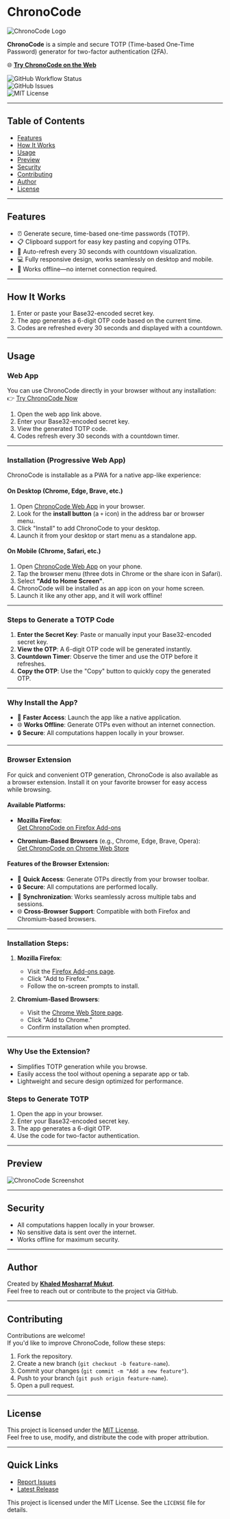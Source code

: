 # ChronoCode

![ChronoCode Logo](./icon2.png)

**ChronoCode** is a simple and secure TOTP (Time-based One-Time Password) generator for two-factor authentication (2FA).  

🌐 **[Try ChronoCode on the Web](https://kmmukut.github.io/ChronoCode)**  

![GitHub Workflow Status](https://img.shields.io/github/actions/workflow/status/kmmukut/ChronoCode/jekyll-gh-pages.yml)  
![GitHub Issues](https://img.shields.io/github/issues/kmmukut/ChronoCode)  
![MIT License](https://img.shields.io/github/license/kmmukut/ChronoCode)

---

## Table of Contents
- [Features](#features)
- [How It Works](#how-it-works)
- [Usage](#usage)
- [Preview](#preview)
- [Security](#security)
- [Contributing](#contributing)
- [Author](#author)
- [License](#license)

---

## Features
- ⏰ Generate secure, time-based one-time passwords (TOTP).
- 📋 Clipboard support for easy key pasting and copying OTPs.
- 🔄 Auto-refresh every 30 seconds with countdown visualization.
- 💻 Fully responsive design, works seamlessly on desktop and mobile.
- 📶 Works offline—no internet connection required.

---

## How It Works

1. Enter or paste your Base32-encoded secret key.
2. The app generates a 6-digit OTP code based on the current time.
3. Codes are refreshed every 30 seconds and displayed with a countdown.

---

## Usage

### Web App

You can use ChronoCode directly in your browser without any installation:  
👉 [Try ChronoCode Now](https://kmmukut.github.io/ChronoCode)

1. Open the web app link above.
2. Enter your Base32-encoded secret key.
3. View the generated TOTP code.
4. Codes refresh every 30 seconds with a countdown timer.

---

### Installation (Progressive Web App)

ChronoCode is installable as a PWA for a native app-like experience:

#### On Desktop (Chrome, Edge, Brave, etc.)
1. Open [ChronoCode Web App](https://kmmukut.github.io/ChronoCode) in your browser.
2. Look for the **install button** (a `+` icon) in the address bar or browser menu.
3. Click "Install" to add ChronoCode to your desktop.
4. Launch it from your desktop or start menu as a standalone app.

#### On Mobile (Chrome, Safari, etc.)
1. Open [ChronoCode Web App](https://kmmukut.github.io/ChronoCode) on your phone.
2. Tap the browser menu (three dots in Chrome or the share icon in Safari).
3. Select **"Add to Home Screen"**.
4. ChronoCode will be installed as an app icon on your home screen.
5. Launch it like any other app, and it will work offline!

---

### Steps to Generate a TOTP Code
1. **Enter the Secret Key**: Paste or manually input your Base32-encoded secret key.
2. **View the OTP**: A 6-digit OTP code will be generated instantly.
3. **Countdown Timer**: Observe the timer and use the OTP before it refreshes.
4. **Copy the OTP**: Use the "Copy" button to quickly copy the generated OTP.

---

### Why Install the App?

- 🚀 **Faster Access**: Launch the app like a native application.
- 🌐 **Works Offline**: Generate OTPs even without an internet connection.
- 🔒 **Secure**: All computations happen locally in your browser.

---
### Browser Extension

For quick and convenient OTP generation, ChronoCode is also available as a browser extension. Install it on your favorite browser for easy access while browsing.

#### Available Platforms:

- **Mozilla Firefox**:  
  [Get ChronoCode on Firefox Add-ons](https://addons.mozilla.org/en-US/firefox/addon/chronocode/?utm_source=addons.mozilla.org&utm_medium=referral&utm_content=search)

- **Chromium-Based Browsers** (e.g., Chrome, Edge, Brave, Opera):  
  [Get ChronoCode on Chrome Web Store](https://chromewebstore.google.com/detail/mmjimeoahbfhkkdceblagacfgffebbdd/preview?hl=en&authuser=1&pli=1)

#### Features of the Browser Extension:
- 🚀 **Quick Access**: Generate OTPs directly from your browser toolbar.
- 🔒 **Secure**: All computations are performed locally.
- 🔄 **Synchronization**: Works seamlessly across multiple tabs and sessions.
- 🌐 **Cross-Browser Support**: Compatible with both Firefox and Chromium-based browsers.

---

### Installation Steps:

1. **Mozilla Firefox**:
   - Visit the [Firefox Add-ons page](https://addons.mozilla.org/en-US/firefox/addon/chronocode/?utm_source=addons.mozilla.org&utm_medium=referral&utm_content=search).
   - Click "Add to Firefox."
   - Follow the on-screen prompts to install.

2. **Chromium-Based Browsers**:
   - Visit the [Chrome Web Store page](https://chromewebstore.google.com/detail/mmjimeoahbfhkkdceblagacfgffebbdd/preview?hl=en&authuser=1&pli=1).
   - Click "Add to Chrome."
   - Confirm installation when prompted.

---

### Why Use the Extension?

- Simplifies TOTP generation while you browse.
- Easily access the tool without opening a separate app or tab.
- Lightweight and secure design optimized for performance.


### Steps to Generate TOTP
1. Open the app in your browser.
2. Enter your Base32-encoded secret key.
3. The app generates a 6-digit OTP.
4. Use the code for two-factor authentication.

---

## Preview
![ChronoCode Screenshot](./screenshot1.png)

---

## Security
- All computations happen locally in your browser.
- No sensitive data is sent over the internet.
- Works offline for maximum security.

---

## Author

Created by **[Khaled Mosharraf Mukut](https://github.com/kmmukut)**.  
Feel free to reach out or contribute to the project via GitHub.

---

## Contributing

Contributions are welcome!  
If you'd like to improve ChronoCode, follow these steps:

1. Fork the repository.
2. Create a new branch (`git checkout -b feature-name`).
3. Commit your changes (`git commit -m "Add a new feature"`).
4. Push to your branch (`git push origin feature-name`).
5. Open a pull request.

---

## License

This project is licensed under the [MIT License](./LICENSE).  
Feel free to use, modify, and distribute the code with proper attribution.

---

## Quick Links

- [Report Issues](https://github.com/kmmukut/ChronoCode/issues)
- [Latest Release](https://github.com/kmmukut/ChronoCode/releases/latest)


This project is licensed under the MIT License. See the `LICENSE` file for details.
